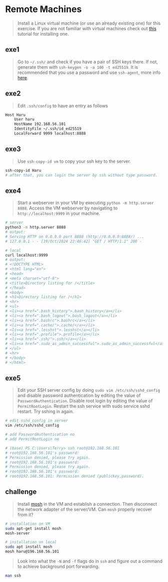# Remote Machines

> Install a Linux virtual machine (or use an already existing one) for this exercise. If you are not familiar with virtual machines check out [this](https://hibbard.eu/install-ubuntu-virtual-box/) tutorial for installing one.


## exe1

> Go to `~/.ssh/` and check if you have a pair of SSH keys there. If not, generate them with `ssh-keygen -o -a 100 -t ed25519`. It is recommended that you use a password and use `ssh-agent`, more info [here](https://www.ssh.com/academy/ssh/agent).


## exe2

> Edit `.ssh/config` to have an entry as follows

```bash
Host Haru
    User haru
    HostName 192.168.56.101
    IdentityFile ~/.ssh/id_ed25519
    LocalForward 9999 localhost:8888

```

## exe3

> Use `ssh-copy-id vm` to copy your ssh key to the server.

```bash
ssh-copy-id Haru
# after that, you can login the server by ssh without type password.
```

## exe4

> Start a webserver in your VM by executing `python -m http.server 8888`. Access the VM webserver by navigating to `http://localhost:9999` in your machine.

```bash
# server
python3 -m http.server 8888
# output:
# Serving HTTP on 0.0.0.0 port 8888 (http://0.0.0.0:8888/) ...
# 127.0.0.1 - - [19/Oct/2024 22:46:42] "GET / HTTP/1.1" 200 -

# local
curl localhost:9999
# output:
# <!DOCTYPE HTML>
# <html lang="en">
# <head>
# <meta charset="utf-8">
# <title>Directory listing for /</title>
# </head>
# <body>
# <h1>Directory listing for /</h1>
# <hr>
# <ul>
# <li><a href=".bash_history">.bash_history</a></li>
# <li><a href=".bash_logout">.bash_logout</a></li>
# <li><a href=".bashrc">.bashrc</a></li>
# <li><a href=".cache/">.cache/</a></li>
# <li><a href=".lesshst">.lesshst</a></li>
# <li><a href=".profile">.profile</a></li>
# <li><a href=".ssh/">.ssh/</a></li>
# <li><a href=".sudo_as_admin_successful">.sudo_as_admin_successful</a></li>
# </ul>
# <hr>
# </body>
# </html>
```

## exe5

> Edit your SSH server config by doing `sudo vim /etc/ssh/sshd_config` and disable password authentication by editing the value of `PasswordAuthentication`. Disable root login by editing the value of `PermitRootLogin`. Restart the ssh service with sudo service sshd restart. Try sshing in again.

```bash
# edit sshd_config in server
vim /etc/ssh/sshd_config

# add PasswordAuthentication no
# add PermitRootLogin no

# (base) PS C:\Users\Terry> ssh root@192.168.56.101
# root@192.168.56.101's password:
# Permission denied, please try again.
# root@192.168.56.101's password:
# Permission denied, please try again.
# root@192.168.56.101's password:
# root@192.168.56.101: Permission denied (publickey,password).
```

## challenge

> Install [mosh](https://mosh.org/) in the VM and establish a connection. Then disconnect the network adapter of the server/VM. Can `mosh` properly recover from it?

```bash
# installation on VM
sudo apt-get install mosh
mosh-server

# installation on local
sudo apt install mosh
mosh haru@196.168.56.101

```


> Look into what the `-N` and `-f` flags do in `ssh` and figure out a command to achieve background port forwarding.


```bash
man ssh
```
